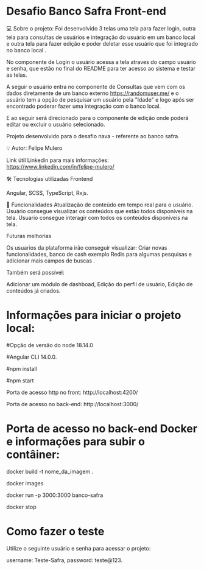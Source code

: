 # Desafio Banco Safra Front-end

💻 Sobre o projeto:
Foi desenvolvido 3 telas uma tela para fazer login, outra tela para consultas de usuários e integração do usuário em um banco local e outra tela para fazer edição e poder deletar esse usuário que foi integrado no banco local .

No componente de Login o usuário acessa a tela atraves do campo usuário e senha, que estão no final do README para ter acesso ao sistema e testar as telas.

A seguir o usuário entra no componente de Consultas que vem com os dados diretamente de um banco externo https://randomuser.me/
e o usuário tem a opção de pesquisar um usuário pela "Idade" e logo após ser encontrado poderar fazer uma integração com o banco local.

E ao seguir será direcionado para o componente de edição onde poderá editar ou excluir o usuário selecionado.

Projeto desenvolvido para o desafio nava - referente ao banco safra.

💡 Autor:
Felipe Mulero

Link útil
Linkedin para mais informações: https://www.linkedin.com/in/felipe-mulero/

🛠️ Tecnologias utilizadas
Frontend

Angular, SCSS, TypeScript, Rxjs.

📌 Funcionalidades
Atualização de conteúdo em tempo real para o usuário. Usuário consegue visualizar os conteúdos que estão todos disponíveis na tela. Usuario consegue interagir com todos os conteúdos disponíveis na tela.

Futuras melhorias

Os usuarios da plataforma irão conseguir visualizar: Criar novas funcionalidades, banco de cash exemplo Redis para algumas pesquisas e adicionar mais campos de buscas .

Também será possível:

Adicionar um módulo de dashboad, Edição do perfil de usuário, Edição de conteúdos já criados.

# Informações para iniciar o projeto local:
#Opção de versão do node 18.14.0

#Angular CLI 14.0.0.

#npm install

#npm start

Porta de acesso http no front:
http://localhost:4200/

Porta de acesso no back-end:
http://localhost:3000/

# Porta de acesso no back-end Docker e informações para subir o contâiner:

docker build -t nome_da_imagem .

docker images

docker run -p 3000:3000 banco-safra

docker stop

# Como fazer o teste

Utilize o seguinte usuário e senha para acessar o projeto:

username: Teste-Safra,
password: teste@123.



